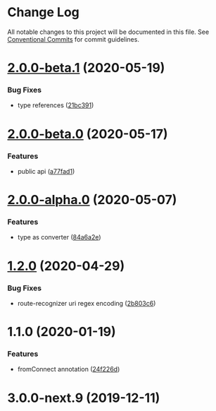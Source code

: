 # Change Log

All notable changes to this project will be documented in this file.
See [Conventional Commits](https://conventionalcommits.org) for commit guidelines.

# [2.0.0-beta.1](https://me.github.com/ingress/ingress/compare/@ingress/http-status@2.0.0-beta.0...@ingress/http-status@2.0.0-beta.1) (2020-05-19)


### Bug Fixes

* type references ([21bc391](https://me.github.com/ingress/ingress/commit/21bc3916c097dcd9186740198a795fb2bc695c38))





# [2.0.0-beta.0](https://me.github.com/ingress/ingress/compare/@ingress/http-status@2.0.0-alpha.0...@ingress/http-status@2.0.0-beta.0) (2020-05-17)


### Features

* public api ([a77fad1](https://me.github.com/ingress/ingress/commit/a77fad13d62ecc39cf4c7427325d144344106af5))





# [2.0.0-alpha.0](https://me.github.com/ingress/ingress/compare/@ingress/http-status@1.2.0...@ingress/http-status@2.0.0-alpha.0) (2020-05-07)


### Features

* type as converter ([84a6a2e](https://me.github.com/ingress/ingress/commit/84a6a2e8ef36d283a74d23d6242f7b7ac4f14037))





# [1.2.0](https://me.github.com/ingress/ingress/compare/@ingress/http-status@1.1.0...@ingress/http-status@1.2.0) (2020-04-29)


### Bug Fixes

* route-recognizer uri regex encoding ([2b803c6](https://me.github.com/ingress/ingress/commit/2b803c6b42c65b0be0310b7ba37f2f995e7e6af9))





# 1.1.0 (2020-01-19)


### Features

* fromConnect annotation ([24f226d](https://me.github.com/ingress/ingress/commit/24f226d9e56ea694b333ae28d689802145df7227))



# 3.0.0-next.9 (2019-12-11)
